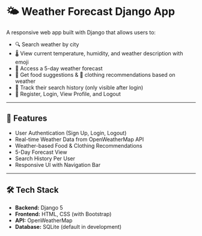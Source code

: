 # 🌤️ Weather Forecast Django App

A responsive web app built with Django that allows users to:

- 🔍 Search weather by city
- 🌡️ View current temperature, humidity, and weather description with emoji
- 📅 Access a 5-day weather forecast
- 🍔 Get food suggestions & 👕 clothing recommendations based on weather
- 📜 Track their search history (only visible after login)
- 🔐 Register, Login, View Profile, and Logout

---

## 🚀 Features

- User Authentication (Sign Up, Login, Logout)
- Real-time Weather Data from OpenWeatherMap API
- Weather-based Food & Clothing Recommendations
- 5-Day Forecast View
- Search History Per User
- Responsive UI with Navigation Bar

---

## 🛠️ Tech Stack

- **Backend:** Django 5
- **Frontend:** HTML, CSS (with Bootstrap)
- **API:** OpenWeatherMap
- **Database:** SQLite (default in development)
